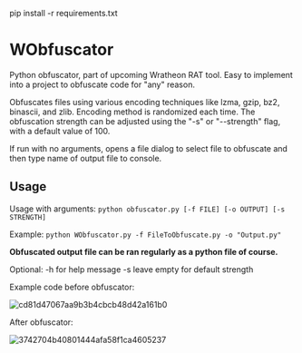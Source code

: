 pip install -r requirements.txt

# WObfuscator
Python obfuscator, part of upcoming Wratheon RAT tool. Easy to implement into a project to obfuscate code for "any" reason.

Obfuscates files using various encoding techniques like lzma, gzip, bz2, binascii, and zlib. Encoding method is randomized each time. The obfuscation strength can be adjusted using the "-s" or "--strength" flag, with a default value of 100.

If run with no arguments, opens a file dialog to select file to obfuscate and then type name of output file to console.

## Usage

Usage with arguments: `python obfuscator.py [-f FILE] [-o OUTPUT] [-s STRENGTH]`

Example: `python WObfuscator.py -f FileToObfuscate.py -o "Output.py"`

**Obfuscated output file can be ran regularly as a python file of course.**

Optional:
-h for help message
-s leave empty for default strength


Example code before obfuscator:

![cd81d47067aa9b3b4cbcb48d42a161b0](https://user-images.githubusercontent.com/54209182/227574283-3fad5f4e-1244-4934-8e61-fd661cc53cd9.png)



After obfuscator:

![3742704b40801444afa58f1ca4605237](https://user-images.githubusercontent.com/54209182/227574315-fe4dedc1-464d-4dd5-95b6-ba4eb93c80fe.png)

